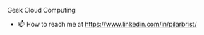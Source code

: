 Geek Cloud Computing
- 📫 How to reach me at https://www.linkedin.com/in/pilarbrist/ 

<!---
Pilarbrist/Pilarbrist is a ✨ special ✨ repository because its `README.md` (this file) appears on your GitHub profile.
You can click the Preview link to take a look at your changes.
--->

